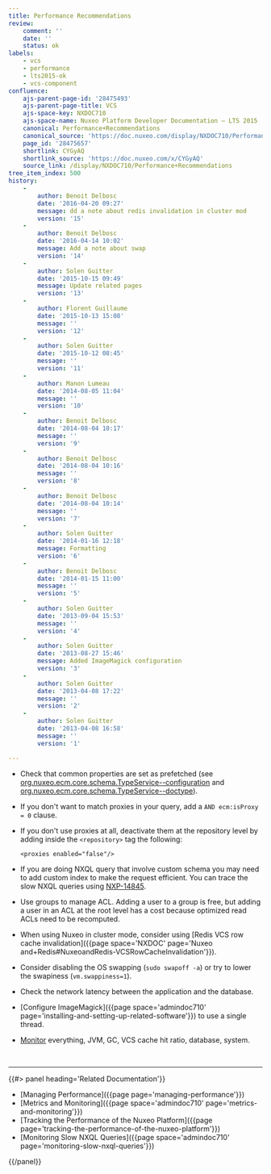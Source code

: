 ```yaml
---
title: Performance Recommendations
review:
    comment: ''
    date: ''
    status: ok
labels:
    - vcs
    - performance
    - lts2015-ok
    - vcs-component
confluence:
    ajs-parent-page-id: '28475493'
    ajs-parent-page-title: VCS
    ajs-space-key: NXDOC710
    ajs-space-name: Nuxeo Platform Developer Documentation — LTS 2015
    canonical: Performance+Recommendations
    canonical_source: 'https://doc.nuxeo.com/display/NXDOC710/Performance+Recommendations'
    page_id: '28475657'
    shortlink: CYGyAQ
    shortlink_source: 'https://doc.nuxeo.com/x/CYGyAQ'
    source_link: /display/NXDOC710/Performance+Recommendations
tree_item_index: 500
history:
    -
        author: Benoit Delbosc
        date: '2016-04-20 09:27'
        message: dd a note about redis invalidation in cluster mod
        version: '15'
    -
        author: Benoit Delbosc
        date: '2016-04-14 10:02'
        message: Add a note about swap
        version: '14'
    -
        author: Solen Guitter
        date: '2015-10-15 09:49'
        message: Update related pages
        version: '13'
    -
        author: Florent Guillaume
        date: '2015-10-13 15:08'
        message: ''
        version: '12'
    -
        author: Solen Guitter
        date: '2015-10-12 08:45'
        message: ''
        version: '11'
    -
        author: Manon Lumeau
        date: '2014-08-05 11:04'
        message: ''
        version: '10'
    -
        author: Benoit Delbosc
        date: '2014-08-04 10:17'
        message: ''
        version: '9'
    -
        author: Benoit Delbosc
        date: '2014-08-04 10:16'
        message: ''
        version: '8'
    -
        author: Benoit Delbosc
        date: '2014-08-04 10:14'
        message: ''
        version: '7'
    -
        author: Solen Guitter
        date: '2014-01-16 12:18'
        message: Formatting
        version: '6'
    -
        author: Benoit Delbosc
        date: '2014-01-15 11:00'
        message: ''
        version: '5'
    -
        author: Solen Guitter
        date: '2013-09-04 15:53'
        message: ''
        version: '4'
    -
        author: Solen Guitter
        date: '2013-08-27 15:46'
        message: Added ImageMagick configuration
        version: '3'
    -
        author: Solen Guitter
        date: '2013-04-08 17:22'
        message: ''
        version: '2'
    -
        author: Solen Guitter
        date: '2013-04-08 16:58'
        message: ''
        version: '1'

---
```


-  Check that common properties are set as prefetched (see [org.nuxeo.ecm.core.schema.TypeService--configuration](http://explorer.nuxeo.com/nuxeo/site/distribution/7.10/viewExtensionPoint/org.nuxeo.ecm.core.schema.TypeService--configuration) and [org.nuxeo.ecm.core.schema.TypeService--doctype](http://explorer.nuxeo.com/nuxeo/site/distribution/7.10/viewExtensionPoint/org.nuxeo.ecm.core.schema.TypeService--doctype)).
-  If you don't want to match proxies in your query, add a `AND ecm:isProxy = 0` clause.
-  If you don't use proxies at all, deactivate them at the repository level by adding inside the `<repository>` tag the following:

    ```
    <proxies enabled="false"/>
    ```

-  If you are doing NXQL query that involve custom schema you may need to add custom index to make the request efficient. You can trace the slow NXQL queries using [NXP-14845](https://jira.nuxeo.com/browse/NXP-14845).
-  Use groups to manage ACL. Adding a user to a group is free, but adding a user in an ACL at the root level has a cost because optimized read ACLs need to be recomputed.
-  When using Nuxeo in cluster mode, consider using [Redis VCS row cache invalidation]({{page space='NXDOC' page='Nuxeo and+Redis#NuxeoandRedis-VCSRowCacheInvalidation'}}).
-  Consider disabling the OS swapping (`sudo swapoff -a`) or try to lower the swapiness (`vm.swappiness=1`).
-  Check the network latency between the application and the database.
-  [Configure ImageMagick]({{page space='admindoc710' page='installing-and-setting-up-related-software'}}) to use a single thread.
-  [Monitor](/x/gBDF) everything, JVM, GC, VCS cache hit ratio, database, system.

&nbsp;

* * *

<div class="row" data-equalizer data-equalize-on="medium"><div class="column medium-6">{{#> panel heading='Related Documentation'}}

- [Managing Performance]({{page page='managing-performance'}})
- [Metrics and Monitoring]({{page space='admindoc710' page='metrics-and-monitoring'}})
- [Tracking the Performance of the Nuxeo Platform]({{page page='tracking-the-performance-of-the-nuxeo-platform'}})
- [Monitoring Slow NXQL Queries]({{page space='admindoc710' page='monitoring-slow-nxql-queries'}})

{{/panel}}</div><div class="column medium-6">

&nbsp;

&nbsp;

</div></div>
